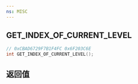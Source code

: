 ```yaml
---
ns: MISC
---
```

## GET_INDEX_OF_CURRENT_LEVEL

```c
// 0xCBAD6729F7B1F4FC 0x6F203C6E
int GET_INDEX_OF_CURRENT_LEVEL();
```


## 返回值
